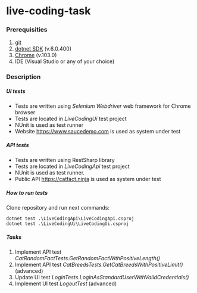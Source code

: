 # live-coding-task

### Prerequisities
1. [git](https://git-scm.com/)
2. [dotnet SDK](https://dotnet.microsoft.com/en-us/download/dotnet/6.0) (v.6.0.400)
3. [Chrome](https://www.google.com/chrome/) (v.103.0)
4. IDE (Visual Studio or any of your choice)

### Description

##### UI tests
- Tests are written using _Selenium Webdriver_ web framework for Chrome browser
- Tests are located in _LiveCodingUi_ test project
- NUnit is used as test runner
- Website https://www.saucedemo.com is used as system under test

##### API tests
- Tests are written using RestSharp library
- Tests are located in _LiveCodingApi_ test project
- NUnit is used as test runner.
- Public API https://catfact.ninja is used as system under test

##### How to run tests
Clone repository and run next commands:
```
dotnet test .\LiveCodingApi\LiveCodingApi.csproj
dotnet test .\LiveCodingUi\LiveCodingUi.csproj
```

##### Tasks
1. Implement API test *CatRandomFactTests.GetRandomFactWithPositiveLength()*
2. Implement API test *CatBreedsTests.GetCatBreedsWithPositiveLimit()* (advanced)
3. Update UI test *LoginTests.LoginAsStandardUserWithValidCredentials()*
4. Implement UI test *LogoutTest* (advanced)
